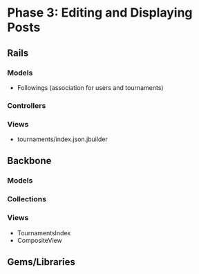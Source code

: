 # Phase 3: Editing and Displaying Posts

## Rails
### Models
* Followings (association for users and tournaments)

### Controllers

### Views
* tournaments/index.json.jbuilder

## Backbone
### Models

### Collections

### Views
* TournamentsIndex
* CompositeView

## Gems/Libraries
